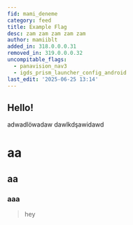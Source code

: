 ```yaml
---
fid: mami_deneme
category: feed
title: Example Flag
desc: zam zam zam zam zam
author: mamiiblt
added_in: 318.0.0.0.31
removed_in: 319.0.0.0.32
uncompitable_flags:
  - panavision_nav3
  - igds_prism_launcher_config_android
last_edit: '2025-06-25 13:14'
---
```


## Hello!

adwadlöwadaw
dawlkdşawidawd
# aa
## aa
### aaa

> hey
